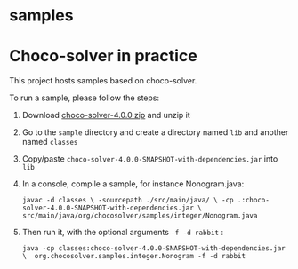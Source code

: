 # samples
Choco-solver in practice
========================


This project hosts samples based on choco-solver.

To run a sample, please follow the steps:

1. Download [choco-solver-4.0.0.zip](https://github.com/chocoteam/choco-solver/releases/tag/choco-4.0.0) and unzip it
2. Go to the `sample` directory and create a directory named `lib` and another named `classes`
3. Copy/paste `choco-solver-4.0.0-SNAPSHOT-with-dependencies.jar` into `lib`
4. In a console, compile a sample, for instance Nonogram.java:

    `javac -d classes \
           -sourcepath ./src/main/java/ \
           -cp .:choco-solver-4.0.0-SNAPSHOT-with-dependencies.jar \
           src/main/java/org/chocosolver/samples/integer/Nonogram.java`
           
5. Then run it, with the optional arguments `-f -d rabbit` :
                
    `java -cp classes:choco-solver-4.0.0-SNAPSHOT-with-dependencies.jar \ 
            org.chocosolver.samples.integer.Nonogram -f -d rabbit`            
            
            